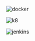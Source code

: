 
![docker](https://github.com/user-attachments/assets/e4b1522d-b1bd-4874-b27d-448b34f666ea)


![k8](https://github.com/user-attachments/assets/47c42e04-370d-4151-bb06-05b87bfd7d18)


![jenkins](https://github.com/user-attachments/assets/5ed9bde4-c927-4965-8a96-ba00b205f3d0)

